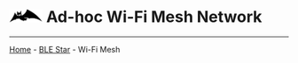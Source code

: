 #  <img src="BATMAN.svg" width="60" height="auto"> Ad-hoc Wi-Fi Mesh Network




___
[Home](/../../) - [BLE Star](../BLE_star) - Wi-Fi Mesh
